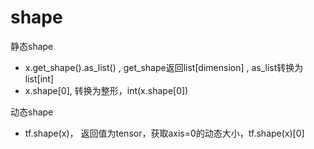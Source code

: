 
# shape
静态shape
- x.get_shape().as_list() , get_shape返回list[dimension] , as_list转换为list[int]
- x.shape[0], 转换为整形，int(x.shape[0])

动态shape
- tf.shape(x)， 返回值为tensor，获取axis=0的动态大小，tf.shape(x)[0]
